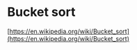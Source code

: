 # Bucket sort

[https://en.wikipedia.org/wiki/Bucket_sort](https://en.wikipedia.org/wiki/Bucket_sort)

